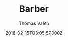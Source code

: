 ---
title: Barber
github: 'https://github.com/samesies/barber-jekyll'
demo: 'http://barber.samesies.io/'
author: Thomas Vaeth
ssg:
  - Jekyll
cms:
  - No Cms
date: 2018-02-15T03:05:57.000Z
github_branch: master
stale: false
---